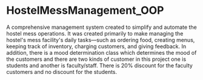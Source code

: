 # HostelMessManagement_OOP
A comprehensive management system created to simplify and automate the hostel mess operations. It was created primarily to make managing the hostel's mess facility's daily tasks—such as ordering food, creating menus, keeping track of inventory, charging customers, and giving feedback. In addition, there is a mood determination class which determines the mood of the customers and there are two kinds of customer in this project one is students and another is faculty/staff. There is 20% discount for the faculty customers and no discount for the students.
